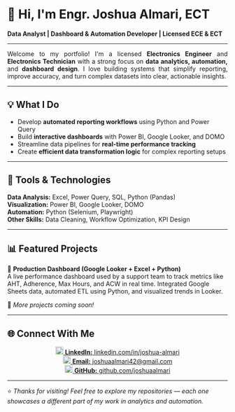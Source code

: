 # 👋 Hi, I'm Engr. Joshua Almari, ECT  
**Data Analyst | Dashboard & Automation Developer | Licensed ECE & ECT**

---

<p align="justify">
Welcome to my portfolio! I'm a licensed <b>Electronics Engineer</b> and <b>Electronics Technician</b> with a strong focus on <b>data analytics, automation,</b> and <b>dashboard design</b>. I love building systems that simplify reporting, improve accuracy, and turn complex datasets into clear, actionable insights.
</p>

---

## 💡 What I Do
- Develop **automated reporting workflows** using Python and Power Query  
- Build **interactive dashboards** with Power BI, Google Looker, and DOMO  
- Streamline data pipelines for **real-time performance tracking**  
- Create **efficient data transformation logic** for complex reporting setups  

---

## 🧰 Tools & Technologies
**Data Analysis:** Excel, Power Query, SQL, Python (Pandas)  
**Visualization:** Power BI, Google Looker, DOMO  
**Automation:** Python (Selenium, Playwright)  
**Other Skills:** Data Cleaning, Workflow Optimization, KPI Design  

---

## 📊 Featured Projects
🔹 **Production Dashboard (Google Looker + Excel + Python)**  
A live performance dashboard used by a support team to track metrics like AHT, Adherence, Max Hours, and ACW in real time. Integrated Google Sheets data, automated ETL using Python, and visualized trends in Looker.  

🧩 *More projects coming soon!*  

---

## 🌐 Connect With Me  

<p align="center">
  <a href="https://www.linkedin.com/in/joshua-almari-675731313/" target="_blank">
    <img src="https://cdn.jsdelivr.net/gh/devicons/devicon/icons/linkedin/linkedin-original.svg" width="18" height="18"/> 
    <b>LinkedIn:</b> linkedin.com/in/joshua-almari
  </a>  
  <br>
  <a href="mailto:joshuaalmari42@gmail.com">
    <img src="https://cdn-icons-png.flaticon.com/512/732/732200.png" width="18" height="18"/> 
    <b>Email:</b> joshuaalmari42@gmail.com
  </a>  
  <br>
  <a href="https://github.com/joshuaalmari" target="_blank">
    <img src="https://cdn.jsdelivr.net/gh/devicons/devicon/icons/github/github-original.svg" width="18" height="18"/> 
    <b>GitHub:</b> github.com/joshuaalmari
  </a>
</p>

---

⭐ *Thanks for visiting! Feel free to explore my repositories — each one showcases a different part of my work in analytics and automation.*
